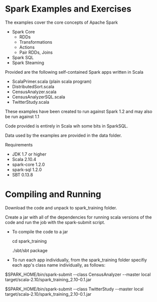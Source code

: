 Spark Examples and Exercises
===============
The examples cover the core concepts of Apache Spark
* Spark Core
  - RDDs
  - Transformations
  - Actions
  - Pair RDDs, Joins
* Spark SQL
* Spark Steaming

Provided are the following self-contained Spark apps written in Scala
* ScalaPrimer.scala (plain scala program)
* DistributedSort.scala
* CensusAnalyzer.scala
* CensusAnalyzerSQL.scala
* TwitterStudy.scala


These examples have been created to run against Spark 1.2 and may also be run against 1.1

Code provided is entirely in Scala wih some bits in SparkSQL.

Data used by the examples are provided in the data folder.

Requirements
* JDK 1.7 or higher
* Scala 2.10.4
* spark-core 1.2.0
* spark-sql 1.2.0
* SBT 0.13.8

Compiling and Running
===
Download the code and unpack to spark_training folder.

Create a jar with all of the dependencies for running scala versions of the code and run the job with the spark-submit script.
* To compile the code to a jar

  cd spark_training

  ./sbt/sbt package

* To run each app individually, from the spark_training folder specifiy each app's class name individually, as follows:

$SPARK_HOME/bin/spark-submit --class CensusAnalyzer --master local target/scala-2.10/spark_training_2.10-0.1.jar

$SPARK_HOME/bin/spark-submit --class TwitterStudy --master local target/scala-2.10/spark_training_2.10-0.1.jar



